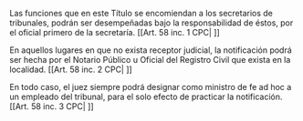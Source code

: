 Las funciones que en este Título se encomiendan a los secretarios de tribunales, podrán ser desempeñadas bajo la responsabilidad de éstos, por el oficial primero de la secretaría. [[Art. 58 inc. 1 CPC| ]]

En aquellos lugares en que no exista receptor judicial, la notificación podrá ser hecha por el Notario Público u Oficial del Registro Civil que exista en la localidad. [[Art. 58 inc. 2 CPC| ]]

En todo caso, el juez siempre podrá designar como ministro de fe ad hoc a un empleado del tribunal, para el solo efecto de practicar la notificación. [[Art. 58 inc. 3 CPC| ]]